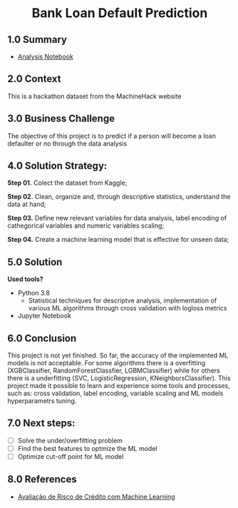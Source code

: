 <h1 align="center"> Bank Loan Default Prediction </h1> 



## 1.0 Summary

- [Analysis Notebook](https://github.com/lhtreis/Bank_Loan_Default_Prediction_Hackathon/blob/main/Bank_Loan_Default.ipynb)

## 2.0 Context

<p> This is a hackathon dataset from the MachineHack website
 
## 3.0 Business Challenge

<p> The objective of this project is to predict if a person will become a loan defaulter or no through the data analysis 
  
## 4.0   Solution Strategy:

<b>Step 01.</b> Colect the dataset from Kaggle;

<b>Step 02.</b> Clean, organize and, through descriptive statistics, understand the data at hand;

<b>Step 03.</b> Define new relevant variables for data analysis, label encoding of cathegorical variables and numeric variables scaling;

<b>Step 04.</b> Create a machine learning model that is effective for unseen data;

## 5.0 Solution 

<b>Used tools?</b>
- Python 3.8
  - Statistical techniques for descriptve analysis, implementation of various ML algorithms through cross validation with logloss metrics 
- Jupyter Notebook
 

## 6.0 Conclusion

This project is not yet finished. So far, the accuracy of the implemented ML models is not acceptable. For some algorithms there is a overfitting (XGBClassifier, RandomForestClassfier, LGBMClassifier) while for others there is a underfitting (SVC, LogisticRegression, KNeighborsClassifier). 
This project made it possible to learn and experience some tools and processes, such as: cross validation, label encoding, variable scaling and ML models hyperparametrs tuning.

## 7.0 Next steps:

- [ ] Solve the under/overfitting problem
- [ ] Find the best features to optmize the ML model
- [ ] Optimize cut-off point for ML model
  
## 8.0  References

- [Avaliação de Risco de Crédito com Machine Learning](https://medium.com/data-hackers/avalia%C3%A7%C3%A3o-de-risco-de-cr%C3%A9dito-com-machine-learning-3b1dc4d29d5f) 

